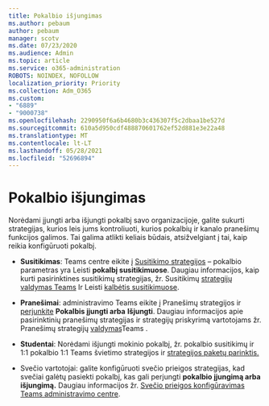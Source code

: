 ```yaml
---
title: Pokalbio išjungimas
ms.author: pebaum
author: pebaum
manager: scotv
ms.date: 07/23/2020
ms.audience: Admin
ms.topic: article
ms.service: o365-administration
ROBOTS: NOINDEX, NOFOLLOW
localization_priority: Priority
ms.collection: Adm_O365
ms.custom:
- "6889"
- "9000738"
ms.openlocfilehash: 2290950f6a6b4680b3c436307f5c2dbaa1be527d
ms.sourcegitcommit: 610a5d950cdf488870601762ef52d881e3e22a48
ms.translationtype: MT
ms.contentlocale: lt-LT
ms.lasthandoff: 05/28/2021
ms.locfileid: "52696894"
---
```

# <a name="disable-chat"></a>Pokalbio išjungimas

Norėdami įjungti arba išjungti pokalbį savo organizacijoje, galite sukurti strategijas, kurios leis jums kontroliuoti, kurios pokalbių ir kanalo pranešimų funkcijos galimos. Tai galima atlikti keliais būdais, atsižvelgiant į tai, kaip reikia konfigūruoti pokalbį.

- **Susitikimas**: Teams centre eikite į [Susitikimo strategijos](https://admin.teams.microsoft.com/) – pokalbio parametras yra Leisti **pokalbį susitikimuose**. Daugiau informacijos, kaip kurti pasirinktines susitikimų strategijas, žr. Susitikimų [strategijų valdymas Teams](/microsoftteams/meeting-policies-in-teams) Ir Leisti [kalbėtis susitikimuose](/microsoftteams/meeting-policies-in-teams#allow-chat-in-meetings).

- **Pranešimai**: administravimo Teams eikite į Pranešimų strategijos ir [perjunkite](https://admin.teams.microsoft.com/) **Pokalbis įjungti arba** **Išjungti**. Daugiau informacijos apie pasirinktinių pranešimų strategijas ir strategijų priskyrimą vartotojams žr. Pranešimų strategijų [valdymas](/microsoftteams/messaging-policies-in-teams)Teams .

- **Studentai**: Norėdami išjungti mokinio pokalbį, žr. pokalbio susitikimų ir 1:1 pokalbio 1:1 Teams švietimo strategijos ir [strategijos paketų parinktis.](/microsoftteams/policy-packages-edu)

- Svečio vartotojai: galite konfigūruoti svečio prieigos strategijas, kad svečiai galėtų pasiekti pokalbį, kas gali perjungti **pokalbio įjungimą arba** **išjungimą.** Daugiau informacijos žr. [Svečio prieigos konfigūravimas Teams administravimo centre](/microsoftteams/set-up-guests#configure-guest-access-in-the-teams-admin-center).




